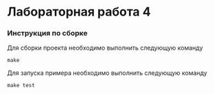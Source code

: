 # Лабораторная работа 4

### Инструкция по сборке

Для сборки проекта необходимо выполнить следующую команду

```
make
```

Для запуска примера необходимо выполнить следующую команду

```
make test
```
